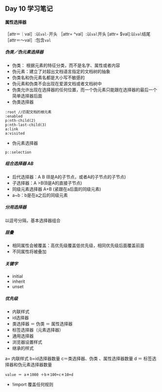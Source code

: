 ## Day 10 学习笔记

#### 属性选择器
［attr＝｜val］:以`val-`开头
［attr= ^val］:以`val`开头
[attr= $val]:以`val`结尾
［attr＝～val］:包含`val`

##### 伪类／伪元素选择器
* 伪类： 根据元素的特征分类，而不是名字、属性或者内容
* 伪元素：建立了对超出文档语言指定的文档树的抽象
* 伪类名和伪元素名都是大小写不敏感的
* 伪元素和伪类不会出现在爱源文档或者文档树中
* 伪类允许出现在选择器的任何位置，而一个伪元素只能跟在选择器的最后一个简单选择器后面
* 伪类选择器
```
:root //匹配文档的根元素
:enabled
p:nth-child(2)
p:nth-last-child(3)
a:link
a:visited
```
* 伪元素选择器

```
p::selection
```
##### 组合选择器 AB
* 后代选择器：A B (B是A的子节点，或者A的子节点的子节点)
* 子选择器：A >B(B是A的直接子节点)
* 同级元素选择器 A+B (紧跟在a后面的同级元素)
* a~b：b是在a之后的同级元素

##### 分用选择器
以逗号分隔，基本选择器组合

##### 层叠
* 相同属性会被覆盖：高优先级覆盖低优先级，相同优先级后面覆盖前面
* 不同属性将被叠加

##### 关键字
* initial
* inherit
* unset

##### 优先级
* 内联样式
* id选择器
* 类选择器 ＝ 伪类 ＝ 属性选择器
* 标签选择器（元素选择器）
* 通用选择器
* 浏览器设置样式
* 继承的样式

a= 内联样式
b=id选择器数量
c＝类选择器、伪类 、属性选择器数量
d ＝ 标签选择器和伪元素选择器数量
```
value ＝ a＊1000 ＋b＊100+c＊10+d
```

* !import 覆盖任何规则

##### 


